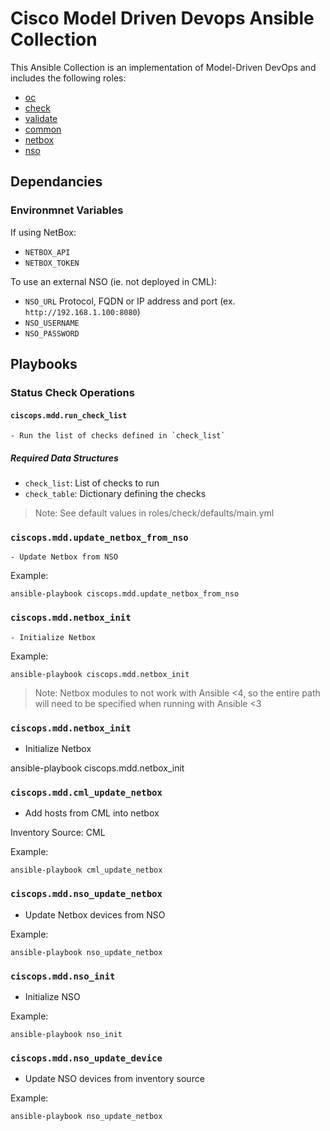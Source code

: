# Cisco Model Driven Devops Ansible Collection

This Ansible Collection is an implementation of Model-Driven DevOps and includes the following roles:
* [oc](https://github.com/model-driven-devops/ansible-mdd/blob/main/roles/oc/README.md)
* [check](https://github.com/model-driven-devops/ansible-mdd/blob/main/roles/check/README.md)
* [validate](https://github.com/model-driven-devops/ansible-mdd/blob/main/roles/validate/README.md)
* [common](https://github.com/model-driven-devops/ansible-mdd/blob/main/roles/common/README.md)
* [netbox](https://github.com/model-driven-devops/ansible-mdd/blob/main/roles/netbox/README.md)
* [nso](https://github.com/model-driven-devops/ansible-mdd/blob/main/roles/nso/README.md)

## Dependancies
### Environmnet Variables
If using NetBox:
- `NETBOX_API`
- `NETBOX_TOKEN`

To use an external NSO (ie. not deployed in CML):
- `NSO_URL` Protocol, FQDN or IP address and port (ex. `http://192.168.1.100:8080`)
- `NSO_USERNAME`
- `NSO_PASSWORD`

## Playbooks



### Status Check Operations

#### `ciscops.mdd.run_check_list`

    - Run the list of checks defined in `check_list`

##### Required Data Structures

- `check_list`: List of checks to run
- `check_table`: Dictionary defining the checks

> Note: See default values in roles/check/defaults/main.yml


### `ciscops.mdd.update_netbox_from_nso`

    - Update Netbox from NSO

Example:
```
ansible-playbook ciscops.mdd.update_netbox_from_nso
```

### `ciscops.mdd.netbox_init`

    - Initialize Netbox

Example:
```
ansible-playbook ciscops.mdd.netbox_init
```

> Note: Netbox modules to not work with Ansible <4, so the entire path will need to be specified when running with Ansible <3



### `ciscops.mdd.netbox_init`

- Initialize Netbox

ansible-playbook ciscops.mdd.netbox_init

### `ciscops.mdd.cml_update_netbox`

- Add hosts from CML into netbox

Inventory Source: CML

Example:
```
ansible-playbook cml_update_netbox
```

### `ciscops.mdd.nso_update_netbox`

- Update Netbox devices from NSO

Example:
```
ansible-playbook nso_update_netbox
```

### `ciscops.mdd.nso_init`

- Initialize NSO

Example:
```
ansible-playbook nso_init
```

### `ciscops.mdd.nso_update_device`

- Update NSO devices from inventory source

Example:
```
ansible-playbook nso_update_netbox
```
